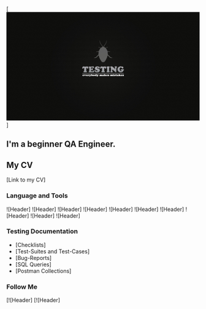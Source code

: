 [![Header](https://github.com/AnnaIliuk/Test/blob/main/assets/bug.jpg)]
## I'm a beginner QA Engineer.
## My CV
[Link to my CV]

### Language and Tools
![Header]
![Header]
![Header]
![Header]
![Header]
![Header]
![Header]
![Header]
![Header]
![Header]

### Testing Documentation

- [Checklists]
- [Test-Suites and Test-Cases]
- [Bug-Reports]
- [SQL Queries]
- [Postman Collections]

### Follow Me

[![Header]
[![Header]
